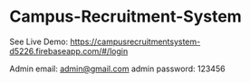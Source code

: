 # Campus-Recruitment-System
See Live Demo: https://campusrecruitmentsystem-d5226.firebaseapp.com/#/login

Admin email: admin@gmail.com 
admin password: 123456
